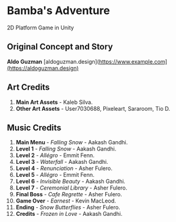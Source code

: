 # Bamba's Adventure
2D Platform Game in Unity

## Original Concept and Story

**Aldo Guzman**
[aldoguzman.design](https://www.example.com](https://aldoguzman.design)

## Art Credits

1. **Main Art Assets** - Kaleb Silva.
2. **Other Art Assets** - User7030688, Pixeleart, Sararoom, Tio D.


## Music Credits

1. **Main Menu** - *Falling Snow* - Aakash Gandhi.
2. **Level 1** - *Falling Snow* - Aakash Gandhi.
3. **Level 2** - *Allégro* - Emmit Fenn.
4. **Level 3** - *Waterfall* - Aakash Gandhi.
5. **Level 4** - *Renunciation* -  Asher Fulero.
6. **Level 5** - *Allégro* - Emmit Fenn.
7. **Level 6** - *Invisible Beauty* - Aakash Gandhi.
8. **Level 7** - *Ceremonial Library* - Asher Fulero.
9. **Final Boss** - *Cafe Regrette* - Asher Fulero.
10. **Game Over** - *Earnest* - Kevin MacLeod.
11. **Ending** - *Snow Butterflies* - Asher Fulero.
12. **Credits** - *Frozen in Love* - Aakash Gandhi.
